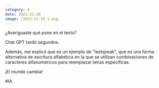 ```yaml
--- 
category: A 
date: 2023-12-28 
image: /2023-12-28_1.png 
--- 
```


¿Averiguaste qué pone en el texto?

Chat GPT tardó segundos. 

Además, me explicó que es un ejemplo de "leetspeak", que es una forma alternativa de escritura alfabética en la que se utilizan combinaciones de caracteres alfanuméricos para reemplazar letras específicas.

¡El mundo cambia!

#IA